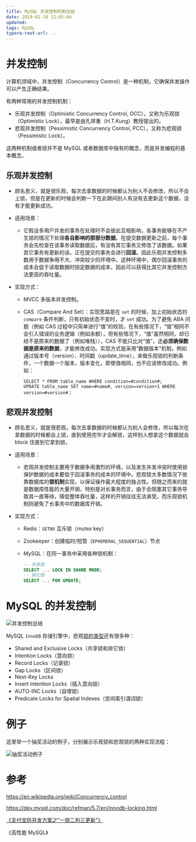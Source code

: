 ```yaml
---
title: MySQL 并发控制机制总结
date: 2019-02-18 12:05:04
updated:
tags: MySQL
typora-root-url: ..
---
```


# 并发控制

计算机领域中，并发控制（Concurrency Control）是一种机制，它确保并发操作可以产生正确结果。

有两种常用的并发控制机制：

* 乐观并发控制（Optimistic Concurrency Control, OCC），又称为乐观锁（Optimistic Lock），最早是由孔祥重（H.T.Kung）教授提出的。
* 悲观并发控制（Pessimistic Concurrency Control, PCC），又称为悲观锁（Pessimistic Lock）。

这两种机制或者锁并不是 MySQL 或者数据库中独有的概念，而是并发编程的基本概念。

## 乐观并发控制

* 顾名思义，就是很乐观，每次去拿数据的时候都认为别人不会修改，所以不会上锁，但是在更新的时候会判断一下在此期间别人有没有去更新这个数据，没有才能更新成功。
* 适用场景：

  * 它假设多用户并发的事务在处理时不会彼此互相影响，各事务能够在不产生锁的情况下处理**各自影响的那部分数据**。在提交数据更新之前，每个事务会先检查在该事务读取数据后，有没有其它事务又修改了该数据。如果其它事务有更新的话，正在提交的事务会进行**回滚**。因此乐观并发控制多数用于数据争用不大、冲突较少的环境中。这种环境中，偶尔回滚事务的成本会低于读取数据时锁定数据的成本，因此可以获得比其它并发控制方法更高的吞吐量。
* 实现方式：

  * MVCC 多版本并发控制。

  * CAS（Compare And Set）：实现思路是在 `set` 的时候，加上初始状态的 `compare` 条件判断，只有初始状态不变时，才 `set` 成功。为了避免 ABA 问题（例如 CAS 过程中只简单进行“值”的校验，在有些情况下，“值”相同不会引入错误的业务逻辑（例如余额），但有些情况下，“值”虽然相同，却已经不是原来的数据了（例如堆栈）），CAS 不能只比对“值”，还**必须确保数据是原来的数据**，才能修改成功。实现方式是采用“数据版本”机制，例如通过版本号（version）、时间戳（update_time），来做乐观锁的判断条件，一个数据一个版本，版本变化，即使值相同，也不应该修改成功。例如：

    ```
    SELECT * FROM table_name WHERE condition=#condition#;
    UPDATE table_name SET name=#name#, version=version+1 WHERE version=#version#；
    ```

## 悲观并发控制

- 顾名思义，就是很悲观，每次去拿数据的时候都认为别人会修改，所以每次在拿数据的时候都会上锁，直到使用完毕才会解锁，这样别人想拿这个数据就会 block 住直到它拿到锁。

- 适用场景：

  - 悲观并发控制主要用于数据争用激烈的环境，以及发生并发冲突时使用锁保护数据的成本要低于回滚事务的成本的环境中。悲观锁大多数情况下依靠数据库的**锁机制**实现，以保证操作最大程度的独占性。但随之而来的就是数据库性能的大量开销，特别是对长事务而言，由于会阻塞其它事务导致其一直等待，降低整体吞吐量，这样的开销往往无法承受。而乐观锁机制则避免了长事务中的数据库开销。

- 实现方式：

  - Redis：`SETNX` 互斥锁（mutex key）
  
  - Zookeeper：创建临时/短暂（`EPHEMERAL_SEQUENTIAL`）节点

  - MySQL：在同一事务中采用各种锁机制：
    ```sql
    -- 共享锁
    SELECT ... LOCK IN SHARE MODE;
    -- 排它锁
    SELECT ... FOR UPDATE;
    ```

# MySQL 的并发控制

![并发控制总结](/img/mysql/concurrency_control.png)

MySQL `InnoDB` 存储引擎中，悲观[锁的类型](https://dev.mysql.com/doc/refman/5.7/en/innodb-locking.html)还有很多种：

- Shared and Exclusive Locks（共享锁和排它锁）
- Intention Locks（意向锁）
- Record Locks（记录锁）
- Gap Locks（区间锁）
- Next-Key Locks
- Insert Intention Locks（插入意向锁）
- AUTO-INC Locks（自增锁）
- Predicate Locks for Spatial Indexes（空间索引谓词锁）

# 例子

这里举一个抽奖活动的例子，分别展示乐观锁和悲观锁的两种实现流程：

![抽奖活动例子](/img/mysql/example_of_concurrency_control.jpg)

# 参考

https://en.wikipedia.org/wiki/Concurrency_control

https://dev.mysql.com/doc/refman/5.7/en/innodb-locking.html

[《支付宝防并发方案之"一锁二判三更新"》](https://segmentfault.com/a/1190000011200547)

《高性能 MySQL》
